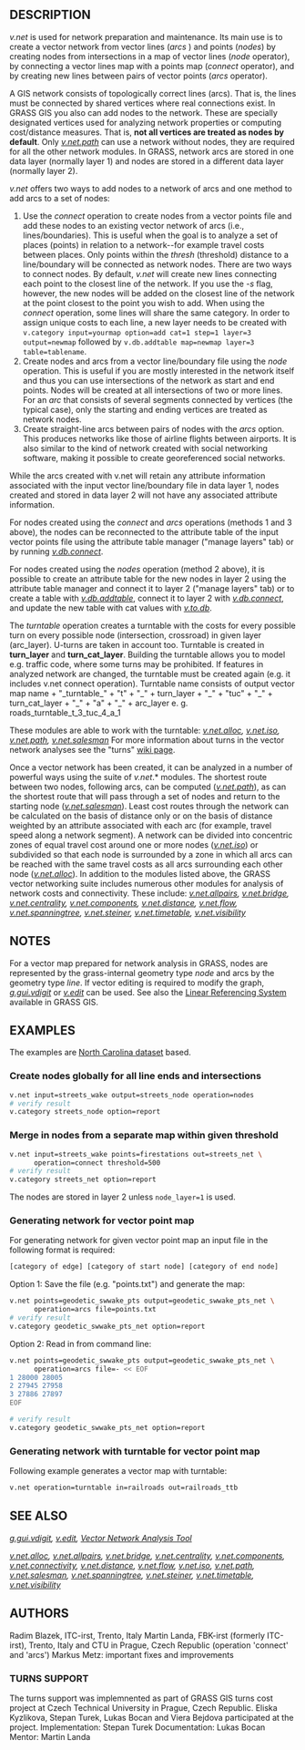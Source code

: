 ## DESCRIPTION

*v.net* is used for network preparation and maintenance. Its main use is
to create a vector network from vector lines (*arcs* ) and points
(*nodes*) by creating nodes from intersections in a map of vector lines
(*node* operator), by connecting a vector lines map with a points map
(*connect* operator), and by creating new lines between pairs of vector
points (*arcs* operator).

A GIS network consists of topologically correct lines (arcs). That is,
the lines must be connected by shared vertices where real connections
exist. In GRASS GIS you also can add nodes to the network. These are
specially designated vertices used for analyzing network properties or
computing cost/distance measures. That is, **not all vertices are
treated as nodes by default**. Only *[v.net.path](v.net.path.md)* can
use a network without nodes, they are required for all the other network
modules. In GRASS, network arcs are stored in one data layer (normally
layer 1) and nodes are stored in a different data layer (normally layer
2).

*v.net* offers two ways to add nodes to a network of arcs and one method
to add arcs to a set of nodes:

1. Use the *connect* operation to create nodes from a vector points
    file and add these nodes to an existing vector network of arcs
    (i.e., lines/boundaries). This is useful when the goal is to analyze
    a set of places (points) in relation to a network--for example
    travel costs between places. Only points within the *thresh*
    (threshold) distance to a line/boundary will be connected as network
    nodes. There are two ways to connect nodes. By default, *v.net* will
    create new lines connecting each point to the closest line of the
    network. If you use the *-s* flag, however, the new nodes will be
    added on the closest line of the network at the point closest to the
    point you wish to add. When using the *connect* operation, some
    lines will share the same category. In order to assign unique costs
    to each line, a new layer needs to be created with
    `v.category input=yourmap option=add cat=1 step=1 layer=3 output=newmap`
    followed by
    `v.db.addtable map=newmap layer=3 table=tablename`.
2. Create nodes and arcs from a vector line/boundary file using the
    *node* operation. This is useful if you are mostly interested in the
    network itself and thus you can use intersections of the network as
    start and end points. Nodes will be created at all intersections of
    two or more lines. For an *arc* that consists of several segments
    connected by vertices (the typical case), only the starting and
    ending vertices are treated as network nodes.
3. Create straight-line arcs between pairs of nodes with the *arcs*
    option. This produces networks like those of airline flights between
    airports. It is also similar to the kind of network created with
    social networking software, making it possible to create
    georeferenced social networks.

While the arcs created with v.net will retain any attribute information
associated with the input vector line/boundary file in data layer 1,
nodes created and stored in data layer 2 will not have any associated
attribute information.

For nodes created using the *connect* and *arcs* operations (methods 1
and 3 above), the nodes can be reconnected to the attribute table of the
input vector points file using the attribute table manager ("manage
layers" tab) or by running *[v.db.connect](v.db.connect.md)*.

For nodes created using the *nodes* operation (method 2 above), it is
possible to create an attribute table for the new nodes in layer 2 using
the attribute table manager and connect it to layer 2 ("manage layers"
tab) or to create a table with *[v.db.addtable](v.db.addtable.md)*,
connect it to layer 2 with *[v.db.connect](v.db.connect.md)*, and update
the new table with cat values with *[v.to.db](v.to.db.md)*.

The *turntable* operation creates a turntable with the costs for every
possible turn on every possible node (intersection, crossroad) in given
layer (arc_layer). U-turns are taken in account too. Turntable is
created in **turn_layer** and **turn_cat_layer**. Building the turntable
allows you to model e.g. traffic code, where some turns may be
prohibited. If features in analyzed network are changed, the turntable
must be created again (e.g. it includes v.net connect operation).
Turntable name consists of output vector map name + "\_turntable\_" +
"t" + "\_" + turn_layer + "\_" + "tuc" + "\_" + turn_cat_layer + "\_" +
"a" + "\_" + arc_layer e. g. roads_turntable_t_3_tuc_4_a_1

These modules are able to work with the turntable:
*[v.net.alloc](v.net.alloc.md), [v.net.iso](v.net.iso.md),
[v.net.path](v.net.path.md), [v.net.salesman](v.net.salesman.md)* For
more information about turns in the vector network analyses see the
"turns" [wiki
page](https://grasswiki.osgeo.org/wiki/Turns_in_the_vector_network_analysis).

Once a vector network has been created, it can be analyzed in a number
of powerful ways using the suite of *v.net*.\* modules. The shortest
route between two nodes, following arcs, can be computed
(*[v.net.path](v.net.path.md)*), as can the shortest route that will
pass through a set of nodes and return to the starting node
(*[v.net.salesman](v.net.salesman.md)*). Least cost routes through the
network can be calculated on the basis of distance only or on the basis
of distance weighted by an attribute associated with each arc (for
example, travel speed along a network segment). A network can be divided
into concentric zones of equal travel cost around one or more nodes
(*[v.net.iso](v.net.iso.md)*) or subdivided so that each node is
surrounded by a zone in which all arcs can be reached with the same
travel costs as all arcs surrounding each other node
(*[v.net.alloc](v.net.alloc.md)*). In addition to the modules listed
above, the GRASS vector networking suite includes numerous other modules
for analysis of network costs and connectivity. These include:
*[v.net.allpairs](v.net.allpairs.md), [v.net.bridge](v.net.bridge.md),
[v.net.centrality](v.net.centrality.md),
[v.net.components](v.net.components.md),
[v.net.distance](v.net.distance.md), [v.net.flow](v.net.flow.md),
[v.net.spanningtree](v.net.spanningtree.md),
[v.net.steiner](v.net.steiner.md),
[v.net.timetable](v.net.timetable.md),
[v.net.visibility](v.net.visibility.md)*

## NOTES

For a vector map prepared for network analysis in GRASS, nodes are
represented by the grass-internal geometry type *node* and arcs by the
geometry type *line*. If vector editing is required to modify the graph,
*[g.gui.vdigit](g.gui.vdigit.md)* or *[v.edit](v.edit.md)* can be used.
See also the [Linear Referencing System](lrs.md) available in GRASS GIS.

## EXAMPLES

The examples are [North Carolina
dataset](https://grassbook.org/datasets/datasets-3rd-edition/) based.

### Create nodes globally for all line ends and intersections

```bash
v.net input=streets_wake output=streets_node operation=nodes
# verify result
v.category streets_node option=report
```

### Merge in nodes from a separate map within given threshold

```bash
v.net input=streets_wake points=firestations out=streets_net \
      operation=connect threshold=500
# verify result
v.category streets_net option=report
```

The nodes are stored in layer 2 unless `node_layer=1` is used.

### Generating network for vector point map

For generating network for given vector point map an input file in the
following format is required:

```bash
[category of edge] [category of start node] [category of end node]
```

Option 1: Save the file (e.g. "points.txt") and generate the map:

```bash
v.net points=geodetic_swwake_pts output=geodetic_swwake_pts_net \
      operation=arcs file=points.txt
# verify result
v.category geodetic_swwake_pts_net option=report
```

Option 2: Read in from command line:

```bash
v.net points=geodetic_swwake_pts output=geodetic_swwake_pts_net \
      operation=arcs file=- << EOF
1 28000 28005
2 27945 27958
3 27886 27897
EOF

# verify result
v.category geodetic_swwake_pts_net option=report
```

### Generating network with turntable for vector point map

Following example generates a vector map with turntable:

```bash
v.net operation=turntable in=railroads out=railroads_ttb
```

## SEE ALSO

*[g.gui.vdigit](g.gui.vdigit.md), [v.edit](v.edit.md), [Vector Network
Analysis Tool](wxGUI.vnet.md)*

*[v.net.alloc](v.net.alloc.md), [v.net.allpairs](v.net.allpairs.md),
[v.net.bridge](v.net.bridge.md),
[v.net.centrality](v.net.centrality.md),
[v.net.components](v.net.components.md),
[v.net.connectivity](v.net.connectivity.md),
[v.net.distance](v.net.distance.md), [v.net.flow](v.net.flow.md),
[v.net.iso](v.net.iso.md), [v.net.path](v.net.path.md),
[v.net.salesman](v.net.salesman.md),
[v.net.spanningtree](v.net.spanningtree.md),
[v.net.steiner](v.net.steiner.md),
[v.net.timetable](v.net.timetable.md),
[v.net.visibility](v.net.visibility.md)*

## AUTHORS

Radim Blazek, ITC-irst, Trento, Italy
Martin Landa, FBK-irst (formerly ITC-irst), Trento, Italy and CTU in
Prague, Czech Republic (operation 'connect' and 'arcs')
Markus Metz: important fixes and improvements

### TURNS SUPPORT

The turns support was implemnented as part of GRASS GIS turns cost
project at Czech Technical University in Prague, Czech Republic. Eliska
Kyzlikova, Stepan Turek, Lukas Bocan and Viera Bejdova participated at
the project. Implementation: Stepan Turek Documentation: Lukas Bocan
Mentor: Martin Landa
